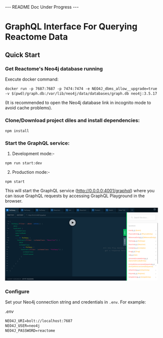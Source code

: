 --- README Doc Under Progress ---

# GraphQL Interface For Querying Reactome Data

## Quick Start

### Get Reactome's Neo4j database running

Execute docker command:

```
docker run -p 7687:7687 -p 7474:7474 -e NEO4J_dbms_allow__upgrade=true -v $(pwd)/graph.db:/var/lib/neo4j/data/databases/graph.db neo4j:3.5.17
```
(It is recommended to open the Neo4j database link in incognito mode to avoid cache problems).

### Clone/Download project diles and install dependencies:

```
npm install
```

### Start the GraphQL service:

1. Development mode:-

```
npm run start:dev
```

2. Production mode:-

```
npm start
```

This will start the GraphQL service (http://0.0.0.0:4001/graphql) where you can issue GraphQL requests by accessing GraphQL Playground in the browser.

![GraphQL Playground](Readme-Assets/1.png)

### Configure

Set your Neo4j connection string and credentials in `.env`. For example:

_.env_

```
NEO4J_URI=bolt://localhost:7687
NEO4J_USER=neo4j
NEO4J_PASSWORD=reactome
```
